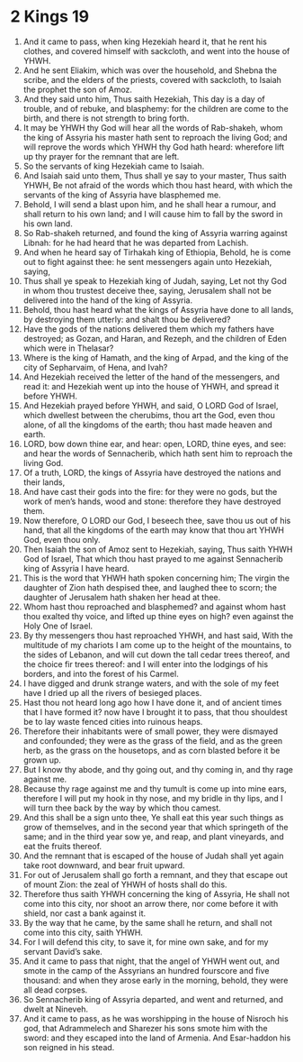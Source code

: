 ﻿# 2 Kings  19
1. And it came to pass, when king Hezekiah heard it, that he rent his clothes, and covered himself with sackcloth, and went into the house of YHWH. 
2. And he sent Eliakim, which was over the household, and Shebna the scribe, and the elders of the priests, covered with sackcloth, to Isaiah the prophet the son of Amoz. 
3. And they said unto him, Thus saith Hezekiah, This day is a day of trouble, and of rebuke, and blasphemy: for the children are come to the birth, and there is not strength to bring forth. 
4. It may be YHWH thy God will hear all the words of Rab-shakeh, whom the king of Assyria his master hath sent to reproach the living God; and will reprove the words which YHWH thy God hath heard: wherefore lift up thy prayer for the remnant that are left. 
5. So the servants of king Hezekiah came to Isaiah. 
6.  And Isaiah said unto them, Thus shall ye say to your master, Thus saith YHWH, Be not afraid of the words which thou hast heard, with which the servants of the king of Assyria have blasphemed me. 
7. Behold, I will send a blast upon him, and he shall hear a rumour, and shall return to his own land; and I will cause him to fall by the sword in his own land. 
8.  So Rab-shakeh returned, and found the king of Assyria warring against Libnah: for he had heard that he was departed from Lachish. 
9. And when he heard say of Tirhakah king of Ethiopia, Behold, he is come out to fight against thee: he sent messengers again unto Hezekiah, saying, 
10. Thus shall ye speak to Hezekiah king of Judah, saying, Let not thy God in whom thou trustest deceive thee, saying, Jerusalem shall not be delivered into the hand of the king of Assyria. 
11. Behold, thou hast heard what the kings of Assyria have done to all lands, by destroying them utterly: and shalt thou be delivered? 
12. Have the gods of the nations delivered them which my fathers have destroyed; as Gozan, and Haran, and Rezeph, and the children of Eden which were in Thelasar? 
13. Where is the king of Hamath, and the king of Arpad, and the king of the city of Sepharvaim, of Hena, and Ivah? 
14.  And Hezekiah received the letter of the hand of the messengers, and read it: and Hezekiah went up into the house of YHWH, and spread it before YHWH. 
15. And Hezekiah prayed before YHWH, and said, O LORD God of Israel, which dwellest between the cherubims, thou art the God, even thou alone, of all the kingdoms of the earth; thou hast made heaven and earth. 
16. LORD, bow down thine ear, and hear: open, LORD, thine eyes, and see: and hear the words of Sennacherib, which hath sent him to reproach the living God. 
17. Of a truth, LORD, the kings of Assyria have destroyed the nations and their lands, 
18. And have cast their gods into the fire: for they were no gods, but the work of men’s hands, wood and stone: therefore they have destroyed them. 
19. Now therefore, O LORD our God, I beseech thee, save thou us out of his hand, that all the kingdoms of the earth may know that thou art YHWH God, even thou only. 
20.  Then Isaiah the son of Amoz sent to Hezekiah, saying, Thus saith YHWH God of Israel, That which thou hast prayed to me against Sennacherib king of Assyria I have heard. 
21. This is the word that YHWH hath spoken concerning him; The virgin the daughter of Zion hath despised thee, and laughed thee to scorn; the daughter of Jerusalem hath shaken her head at thee. 
22. Whom hast thou reproached and blasphemed? and against whom hast thou exalted thy voice, and lifted up thine eyes on high? even against the Holy One of Israel. 
23. By thy messengers thou hast reproached YHWH, and hast said, With the multitude of my chariots I am come up to the height of the mountains, to the sides of Lebanon, and will cut down the tall cedar trees thereof, and the choice fir trees thereof: and I will enter into the lodgings of his borders, and into the forest of his Carmel. 
24. I have digged and drunk strange waters, and with the sole of my feet have I dried up all the rivers of besieged places. 
25. Hast thou not heard long ago how I have done it, and of ancient times that I have formed it? now have I brought it to pass, that thou shouldest be to lay waste fenced cities into ruinous heaps. 
26. Therefore their inhabitants were of small power, they were dismayed and confounded; they were as the grass of the field, and as the green herb, as the grass on the housetops, and as corn blasted before it be grown up. 
27. But I know thy abode, and thy going out, and thy coming in, and thy rage against me. 
28. Because thy rage against me and thy tumult is come up into mine ears, therefore I will put my hook in thy nose, and my bridle in thy lips, and I will turn thee back by the way by which thou camest. 
29. And this shall be a sign unto thee, Ye shall eat this year such things as grow of themselves, and in the second year that which springeth of the same; and in the third year sow ye, and reap, and plant vineyards, and eat the fruits thereof. 
30. And the remnant that is escaped of the house of Judah shall yet again take root downward, and bear fruit upward. 
31. For out of Jerusalem shall go forth a remnant, and they that escape out of mount Zion: the zeal of YHWH  of hosts shall do this. 
32. Therefore thus saith YHWH concerning the king of Assyria, He shall not come into this city, nor shoot an arrow there, nor come before it with shield, nor cast a bank against it. 
33. By the way that he came, by the same shall he return, and shall not come into this city, saith YHWH. 
34. For I will defend this city, to save it, for mine own sake, and for my servant David’s sake. 
35.  And it came to pass that night, that the angel of YHWH went out, and smote in the camp of the Assyrians an hundred fourscore and five thousand: and when they arose early in the morning, behold, they were all dead corpses. 
36. So Sennacherib king of Assyria departed, and went and returned, and dwelt at Nineveh. 
37. And it came to pass, as he was worshipping in the house of Nisroch his god, that Adrammelech and Sharezer his sons smote him with the sword: and they escaped into the land of Armenia. And Esar-haddon his son reigned in his stead. 
